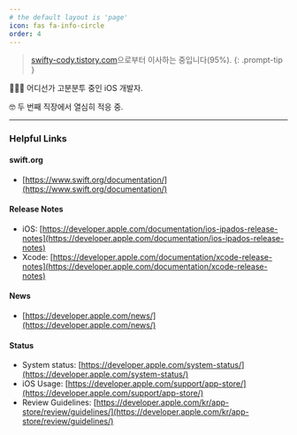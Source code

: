 ```yaml
---
# the default layout is 'page'
icon: fas fa-info-circle
order: 4
---
```


> [swifty-cody.tistory.com](swifty-cody.tistory.com)으로부터 이사하는 중입니다(95%).
{: .prompt-tip }

🧑🏻‍💻 어디선가 고분분투 중인 iOS 개발자.  

🤓 두 번째 직장에서 열심히 적응 중.

---

### Helpful Links
#### swift.org
- [https://www.swift.org/documentation/](https://www.swift.org/documentation/)

#### Release Notes
- iOS: [https://developer.apple.com/documentation/ios-ipados-release-notes](https://developer.apple.com/documentation/ios-ipados-release-notes)
- Xcode: [https://developer.apple.com/documentation/xcode-release-notes](https://developer.apple.com/documentation/xcode-release-notes)

#### News
- [https://developer.apple.com/news/](https://developer.apple.com/news/)

#### Status
- System status: [https://developer.apple.com/system-status/](https://developer.apple.com/system-status/)
- iOS Usage: [https://developer.apple.com/support/app-store/](https://developer.apple.com/support/app-store/)
- Review Guidelines: [https://developer.apple.com/kr/app-store/review/guidelines/](https://developer.apple.com/kr/app-store/review/guidelines/)


